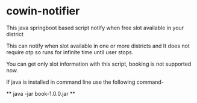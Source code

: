 # cowin-notifier
This java springboot based script notify when free slot available in your district 

This can notify when slot available in one or more districts and It does not require otp so runs for infinite time until user stops.

You can get only slot information with this script, booking is not supported now.

If java is installed in command line use the following command-

**
java -jar book-1.0.0.jar **
